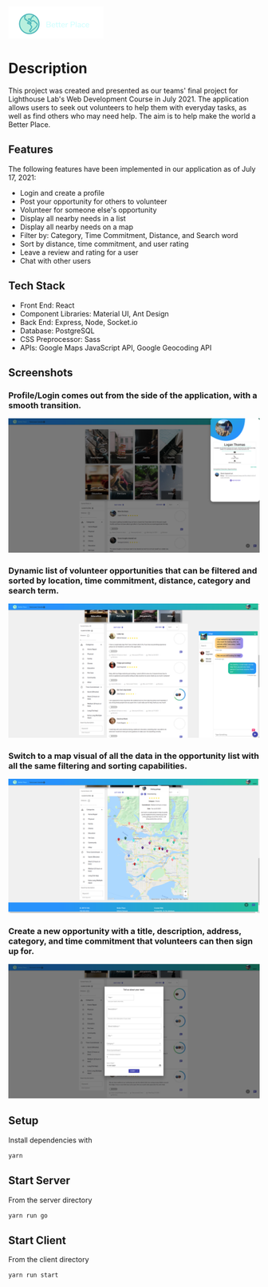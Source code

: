 !["Screenshot of URLs page"](https://github.com/msarauer/better-place/blob/master/docs/better-place.png?raw=true)

# Description

This project was created and presented as our teams' final project for Lighthouse Lab's Web Development Course in July 2021. The application allows users to seek out 
volunteers to help them with everyday tasks, as well as find others who may need help. The aim is to help make the world a Better Place.

## Features

The following features have been implemented in our application as of July 17, 2021:

- Login and create a profile
- Post your opportunity for others to volunteer
- Volunteer for someone else's opportunity
- Display all nearby needs in a list
- Display all nearby needs on a map
- Filter by: Category, Time Commitment, Distance, and Search word
- Sort by distance, time commitment, and user rating
- Leave a review and rating for a user
- Chat with other users

## Tech Stack

- Front End: React
- Component Libraries: Material UI, Ant Design
- Back End: Express, Node, Socket.io
- Database: PostgreSQL
- CSS Preprocessor: Sass
- APIs: Google Maps JavaScript API, Google Geocoding API

## Screenshots

### Profile/Login comes out from the side of the application, with a smooth transition.

!["Screenshot of URLs page"](https://github.com/msarauer/better-place/blob/master/docs/profile.png?raw=true)

### Dynamic list of volunteer opportunities that can be filtered and sorted by location, time commitment, distance, category and search term.

!["Screenshot of register page"](https://github.com/msarauer/better-place/blob/master/docs/list.png?raw=true)

### Switch to a map visual of all the data in the opportunity list with all the same filtering and sorting capabilities.

!["Screenshot of register page"](https://github.com/msarauer/better-place/blob/master/docs/map.png?raw=true)

### Create a new opportunity with a title, description, address, category, and time commitment that volunteers can then sign up for.

!["Screenshot of register page"](https://github.com/msarauer/better-place/blob/master/docs/new.png?raw=true)

## Setup

Install dependencies with 

```sh
yarn
```

## Start Server

From the server directory

```sh
yarn run go
```

## Start Client

From the client directory

```sh
yarn run start
```


